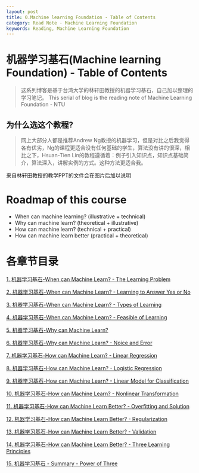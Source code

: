 ```yaml
---
layout: post
title: 0.Machine learning Foundation - Table of Contents
category: Read Note - Machine Learning Foundation
keywords: Reading, Machine Learning Foundation
---
```



# 机器学习基石(Machine learning Foundation) - Table of Contents

> 这系列博客是基于台湾大学的林轩田教授的机器学习基石，自己加以整理的学习笔记。
> This serial of blog is the reading note of Machine Learning Foundation - NTU


## 为什么选这个教程?

> 网上大部分人都是推荐Andrew Ng教授的机器学习，但是对比之后我觉得各有优劣，Ng的课程更适合没有任何基础的学生，算法没有讲的很深，相比之下，Hsuan-Tien Lin的教程遵循着：例子引入知识点，知识点基础简介，算法深入，讲解实例的方式。这种方法更适合我。

来自林轩田教授的教学PPT的文件会在图片后加以说明

# Roadmap of this course
- When can machine learning? (illustrative + technical)
- Why can machine learn? (theoretical + illustrative)
- How can machine learn? (technical + practical)
- How can machine learn better (practical + theoretical)


# 各章节目录
[1. 机器学习基石-When can Machine Learn? - The Learning Problem](http://blog.csdn.net/jasonwoolf/article/details/78129492)

[2. 机器学习基石-When can Machine Learn? - Learning to Answer Yes or No](http://blog.csdn.net/jasonwoolf/article/details/78133578)

[3. 机器学习基石-When can Machine Learn? - Types of Learning](http://blog.csdn.net/jasonwoolf/article/details/78144875)

[4. 机器学习基石-When can Machine Learn? - Feasible of Learning](http://blog.csdn.net/jasonwoolf/article/details/78144878)

[5. 机器学习基石-Why can Machine Learn?](http://blog.csdn.net/jasonwoolf/article/details/78202483)

[6. 机器学习基石-Why can Machine Learn? - Noice and Error](http://blog.csdn.net/jasonwoolf/article/details/78213560)

[7. 机器学习基石-How can Machine Learn? - Linear Regression](http://blog.csdn.net/jasonwoolf/article/details/78221815)

[8. 机器学习基石-How can Machine Learn? - Logistic Regression](http://blog.csdn.net/jasonwoolf/article/details/78221943)

[9. 机器学习基石-How can Machine Learn? - Linear Model for Classification](http://blog.csdn.net/jasonwoolf/article/details/78222843)

[10. 机器学习基石-How can Machine Learn? - Nonlinear Transformation](http://blog.csdn.net/jasonwoolf/article/details/78222962)

[11. 机器学习基石-How can Machine Learn Better? - Overfitting and Solution](http://blog.csdn.net/jasonwoolf/article/details/78223055)

[12. 机器学习基石-How can Machine Learn Better? - Regularization](http://blog.csdn.net/jasonwoolf/article/details/78222996)

[13. 机器学习基石-How can Machine Learn Better? - Validation](http://blog.csdn.net/jasonwoolf/article/details/78223014)

[14. 机器学习基石-How can Machine Learn Better? - Three Learning Principles](http://blog.csdn.net/jasonwoolf/article/details/78223068)

[15. 机器学习基石 - Summary - Power of Three](http://blog.csdn.net/jasonwoolf/article/details/78223077)
